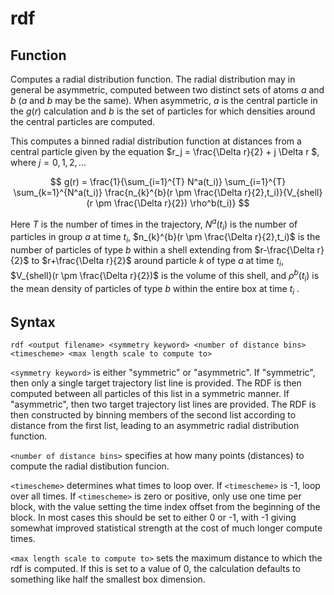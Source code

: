 <h1>rdf</h1> 
<h2>Function</h2>


Computes a radial distribution function. The radial distribution may in general be asymmetric, computed between two distinct sets of atoms $a$ and $b$ ($a$ and $b$ may be the same). When asymmetric, $a$ is the central particle in the $g(r)$ calculation and $b$ is the set of particles for which densities around the central particles are computed.

This computes a binned radial distribution function at distances from a central particle given by the equation $r_j = \frac{\Delta r}{2} + j \Delta r $, where $j=0,1,2,...$

$$  g(r) = \frac{1}{\sum_{i=1}^{T} N^a(t_i)} \sum_{i=1}^{T} \sum_{k=1}^{N^a(t_i)}  \frac{n_{k}^{b}(r \pm \frac{\Delta r}{2},t_i)}{V_{shell}(r \pm \frac{\Delta r}{2}) \rho^b(t_i)} $$

Here $T$ is the number of times in the trajectory, $N^a(t_i)$ is the number of particles in group $a$ at time $t_i$, $n_{k}^{b}(r \pm \frac{\Delta r}{2},t_i)$ is the number of particles of type $b$ within a shell extending from $r-\frac{\Delta r}{2}$ to $r+\frac{\Delta r}{2}$ around particle $k$ of type $a$ at time $t_i$, $V_{shell}(r \pm \frac{\Delta r}{2})$ is the volume of this shell, and $\rho^b(t_i)$ is the mean density of particles of type $b$ within the entire box at time $t_i$ .

<h2>Syntax</h2>

``rdf <output filename> <symmetry keyword> <number of distance bins> <timescheme> <max length scale to compute to>``

``<symmetry keyword>`` is either "symmetric" or "asymmetric". If "symmetric", then only a single target trajectory list line is provided. The RDF is then computed between all particles of this list in a symmetric manner. If "asymmetric", then two target trajectory list lines are provided. The RDF is then constructed by binning members of the second list according to distance from the first list, leading to an asymmetric radial distribution function.

``<number of distance bins>`` specifies at how many points (distances) to compute the radial distibution funcion.

``<timescheme>`` determines what times to loop over. If ``<timescheme>`` is -1, loop over all times. If ``<timescheme>`` is zero or positive, only use one time per block, with the value setting the time index offset from the beginning of the block. In most cases this should be set to either 0 or -1, with -1 giving somewhat improved statistical strength at the cost of much longer compute times.

``<max length scale to compute to>`` sets the maximum distance to which the rdf is computed. If this is set to a value of 0, the calculation defaults to something like half the smallest box dimension.
